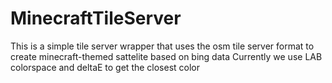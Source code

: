 # MinecraftTileServer

This is a simple tile server wrapper that uses the osm tile server format to create minecraft-themed sattelite based on bing data
Currently we use LAB colorspace and deltaE to get the closest color

